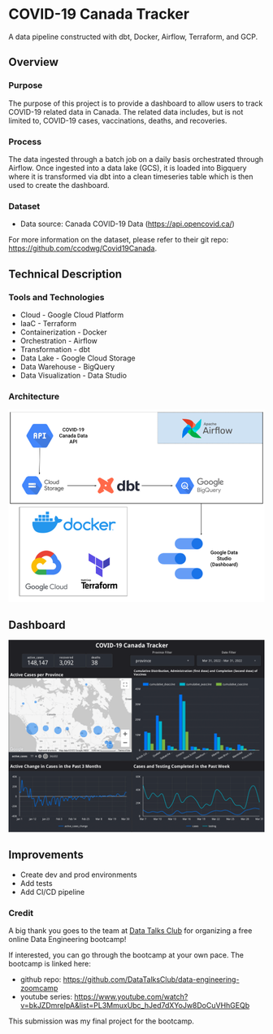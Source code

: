 # COVID-19 Canada Tracker

A data pipeline constructed with dbt, Docker, Airflow, Terraform, and GCP.

## Overview
### Purpose
The purpose of this project is to provide a dashboard to allow users to track COVID-19 related data in Canada. The related data includes, but is not limited to, COVID-19 cases, vaccinations, deaths, and recoveries.

### Process
The data ingested through a batch job on a daily basis orchestrated through Airflow. Once ingested into a data lake (GCS), it is loaded into Bigquery where it is transformed via dbt into a clean timeseries table which is then used to create the dashboard. 

### Dataset
- Data source: Canada COVID-19 Data (https://api.opencovid.ca/)

For more information on the dataset, please refer to their git repo: https://github.com/ccodwg/Covid19Canada.

## Technical Description

### Tools and Technologies
- Cloud - Google Cloud Platform
- IaaC - Terraform
- Containerization - Docker
- Orchestration - Airflow
- Transformation - dbt
- Data Lake - Google Cloud Storage
- Data Warehouse - BigQuery
- Data Visualization - Data Studio

### Architecture
![COVID-19 Canada Project Architecture](images/COVID-19_Canada_Project_Architecture.png)

## Dashboard
![COVID-19 Canada Tracker](images/Covid-19_Canada_Tracker-1.png)


## Improvements
- Create dev and prod environments
- Add tests
- Add CI/CD pipeline

### Credit
A big thank you goes to the team at [Data Talks Club](https://datatalks.club/) for organizing a free online Data Engineering bootcamp!

If interested, you can go through the bootcamp at your own pace. The bootcamp is linked here:
- github repo: https://github.com/DataTalksClub/data-engineering-zoomcamp
- youtube series: https://www.youtube.com/watch?v=bkJZDmreIpA&list=PL3MmuxUbc_hJed7dXYoJw8DoCuVHhGEQb 

This submission was my final project for the bootcamp.
